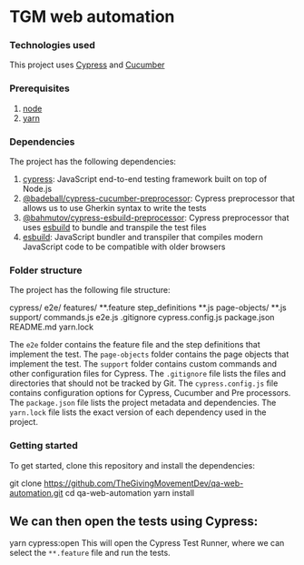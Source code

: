 # TGM web automation

### Technologies used
This project uses [Cypress](https://www.cypress.io/) and [Cucumber](https://cucumber.io/)

### Prerequisites
1. [node](https://nodejs.org/en/)
2. [yarn](https://yarnpkg.com/)

### Dependencies
The project has the following dependencies:
1. [cypress](https://www.npmjs.com/package/cypress): JavaScript end-to-end testing framework built on top of Node.js
2. [@badeball/cypress-cucumber-preprocessor](https://www.npmjs.com/package/@badeball/cypress-cucumber-preprocessor): Cypress preprocessor that allows us to use Gherkin syntax to write the tests
3. [@bahmutov/cypress-esbuild-preprocessor](https://www.npmjs.com/package/@bahmutov/cypress-esbuild-preprocessor): Cypress preprocessor that uses [esbuild](https://esbuild.github.io/) to bundle and transpile the test files
4. [esbuild](https://www.npmjs.com/package/esbuild): JavaScript bundler and transpiler that compiles modern JavaScript code to be compatible with older browsers

### Folder structure
The project has the following file structure:

cypress/
    e2e/
        features/
            **.feature
        step_definitions
            **.js
    page-objects/
        **.js
    support/
     commands.js
     e2e.js
.gitignore
cypress.config.js
package.json
README.md
yarn.lock

The `e2e` folder contains the feature file and the step definitions that implement the test.
The `page-objects` folder contains the page objects that implement the test.
The `support` folder contains custom commands and other configuration files for Cypress.
The `.gitignore` file lists the files and directories that should not be tracked by Git.
The `cypress.config.js` file contains configuration options for Cypress, Cucumber and Pre processors.
The `package.json` file lists the project metadata and dependencies.
The `yarn.lock` file lists the exact version of each dependency used in the project.


### Getting started
To get started, clone this repository and install the dependencies:

git clone https://github.com/TheGivingMovementDev/qa-web-automation.git
cd qa-web-automation
yarn install

## We can then open the tests using Cypress:
yarn cypress:open
This will open the Cypress Test Runner, where we can select the `**.feature` file and run the tests.